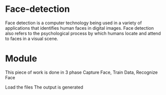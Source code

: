 # Face-detection

Face detection is a computer technology being used in a variety of applications that identifies human faces in digital images.
Face detection also refers to the psychological process by which humans locate and attend to faces in a visual scene.

# Module
This piece of work is done in 3 phase
 Capture Face,
 Train Data,
 Recognize Face

Load the files
The output is generated
